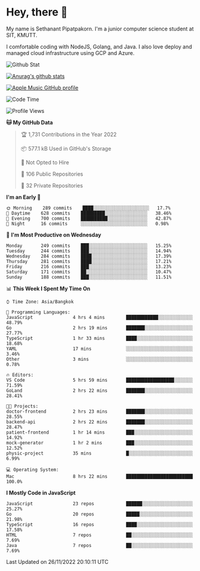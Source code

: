 # Hey, there 🙌
My name is Sethanant Pipatpakorn. I'm a junior computer science student at SIT, KMUTT.

I comfortable coding with NodeJS, Golang, and Java. I also love deploy and managed cloud infrastructure using GCP and Azure.

![Github Stat](https://github-profile-summary-cards.vercel.app/api/cards/profile-details?username=thetkpark&theme=dracula)

[![Anurag's github stats](https://github-readme-stats.vercel.app/api?username=thetkpark&count_private=true&show_icons=true&theme=tokyonight)](https://github.com/anuraghazra/github-readme-stats)

[![Apple Music GitHub profile](https://apple-music-github-profile.rayriffy.com/theme/light.svg?uid=000347.6120fcbefcb74cd59d65c108cc315787.1333)](https://github.com/rayriffy/apple-music-github-profile)

<!--START_SECTION:waka-->
![Code Time](http://img.shields.io/badge/Code%20Time-940%20hrs%2010%20mins-blue)

![Profile Views](http://img.shields.io/badge/Profile%20Views-9-blue)

**🐱 My GitHub Data** 

> 🏆 1,731 Contributions in the Year 2022
 > 
> 📦 577.1 kB Used in GitHub's Storage 
 > 
> 🚫 Not Opted to Hire
 > 
> 📜 106 Public Repositories 
 > 
> 🔑 32 Private Repositories  
 > 
**I'm an Early 🐤** 

```text
🌞 Morning    289 commits    ████░░░░░░░░░░░░░░░░░░░░░   17.7% 
🌆 Daytime    628 commits    █████████░░░░░░░░░░░░░░░░   38.46% 
🌃 Evening    700 commits    ██████████░░░░░░░░░░░░░░░   42.87% 
🌙 Night      16 commits     ░░░░░░░░░░░░░░░░░░░░░░░░░   0.98%

```
📅 **I'm Most Productive on Wednesday** 

```text
Monday       249 commits    ███░░░░░░░░░░░░░░░░░░░░░░   15.25% 
Tuesday      244 commits    ███░░░░░░░░░░░░░░░░░░░░░░   14.94% 
Wednesday    284 commits    ████░░░░░░░░░░░░░░░░░░░░░   17.39% 
Thursday     281 commits    ████░░░░░░░░░░░░░░░░░░░░░   17.21% 
Friday       216 commits    ███░░░░░░░░░░░░░░░░░░░░░░   13.23% 
Saturday     171 commits    ██░░░░░░░░░░░░░░░░░░░░░░░   10.47% 
Sunday       188 commits    ███░░░░░░░░░░░░░░░░░░░░░░   11.51%

```


📊 **This Week I Spent My Time On** 

```text
⌚︎ Time Zone: Asia/Bangkok

💬 Programming Languages: 
JavaScript               4 hrs 4 mins        ████████████░░░░░░░░░░░░░   48.79% 
Go                       2 hrs 19 mins       ███████░░░░░░░░░░░░░░░░░░   27.77% 
TypeScript               1 hr 33 mins        ████░░░░░░░░░░░░░░░░░░░░░   18.68% 
YAML                     17 mins             ░░░░░░░░░░░░░░░░░░░░░░░░░   3.46% 
Other                    3 mins              ░░░░░░░░░░░░░░░░░░░░░░░░░   0.78%

🔥 Editors: 
VS Code                  5 hrs 59 mins       ██████████████████░░░░░░░   71.59% 
GoLand                   2 hrs 22 mins       ███████░░░░░░░░░░░░░░░░░░   28.41%

🐱‍💻 Projects: 
doctor-frontend          2 hrs 23 mins       ███████░░░░░░░░░░░░░░░░░░   28.55% 
backend-api              2 hrs 22 mins       ███████░░░░░░░░░░░░░░░░░░   28.47% 
patient-frontend         1 hr 14 mins        ███░░░░░░░░░░░░░░░░░░░░░░   14.92% 
mock-generator           1 hr 2 mins         ███░░░░░░░░░░░░░░░░░░░░░░   12.52% 
physic-project           35 mins             █░░░░░░░░░░░░░░░░░░░░░░░░   6.99%

💻 Operating System: 
Mac                      8 hrs 22 mins       █████████████████████████   100.0%

```

**I Mostly Code in JavaScript** 

```text
JavaScript               23 repos            ██████░░░░░░░░░░░░░░░░░░░   25.27% 
Go                       20 repos            █████░░░░░░░░░░░░░░░░░░░░   21.98% 
TypeScript               16 repos            ████░░░░░░░░░░░░░░░░░░░░░   17.58% 
HTML                     7 repos             ██░░░░░░░░░░░░░░░░░░░░░░░   7.69% 
Java                     7 repos             ██░░░░░░░░░░░░░░░░░░░░░░░   7.69%

```



 Last Updated on 26/11/2022 20:10:11 UTC
<!--END_SECTION:waka-->
